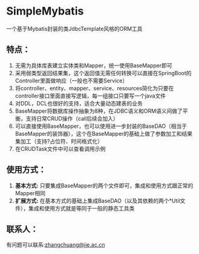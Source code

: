 # SimpleMybatis
一个基于Mybatis封装的类JdbcTemplate风格的ORM工具

## 特点：
1. 无需为具体库表建立实体类和Mapper，统一使用BaseMapper即可
2. 采用弱类型返回结果集，这个返回值无需任何转换可以直接在SpringBoot的Controller里面做响应（一般也不需要Service）
3. 将controller、entity、mapper、service、resources简化为只要在controller接口里面直接写逻辑，每一组接口只要写一个java文件
4. 对DDL，DCL也很好的支持，适合大量动态建表的业务
5. BaseMapper将数据库操作抽象为8种，在JDBC语义和ORM语义间做了平衡，支持日常CRUD操作（call后续会加入）
6. 可以直接使用BaseMapper，也可以使用进一步封装的BaseDAO（相当于BaseMapper的装饰器），这个在BaseMapper的基础上做了参数加工和结果集加工（支持?占位符、时间格式化）
7. 在CRUDTask文件中可以查看调用示例

## 使用方式：
1. **基本方式:** 只要集成BaseMapper的两个文件即可，集成和使用方式跟正常的Mapper相同
2. **扩展方式:** 在基本方式的基础上集成BaseDAO（以及其依赖的两个\*Util文件），集成和使用方式就是等同于一般的静态工具类

## 联系人：
有问题可以联系:zhangchuang@iie.ac.cn
